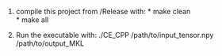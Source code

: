 1. compile this project from /Release with:
          * make clean  
          * make all  
  
2. Run the executable with:
./CE_CPP /path/to/input_tensor.npy /path/to/output_MKL
